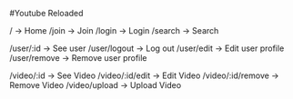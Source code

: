 #Youtube Reloaded

/ -> Home
/join -> Join
/login -> Login
/search -> Search

/user/:id -> See user
/user/logout -> Log out
/user/edit -> Edit user profile
/user/remove -> Remove user profile

/video/:id -> See Video
/video/:id/edit -> Edit Video
/video/:id/remove -> Remove Video
/video/upload -> Upload Video

